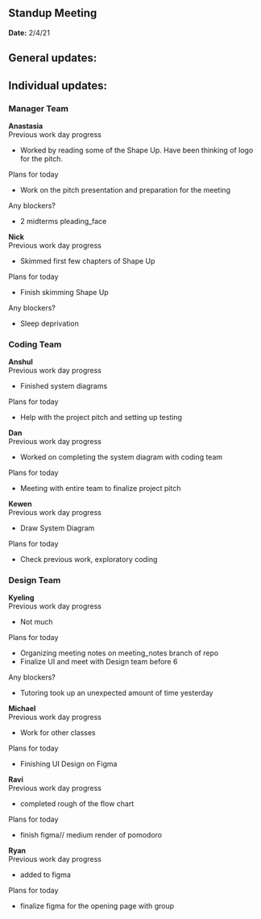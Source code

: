 ## Standup Meeting  
**Date:** 2/4/21

## General updates:  
 

## Individual updates:  

### Manager Team  
**Anastasia**  
Previous work day progress  
- Worked by reading some of the Shape Up. Have been thinking of logo for the pitch.


Plans for today  
- Work on the pitch presentation and preparation for the meeting


Any blockers?
- 2 midterms pleading_face



**Nick**  
Previous work day progress  
- Skimmed first few chapters of Shape Up


Plans for today  
- Finish skimming Shape Up


Any blockers?
- Sleep deprivation



### Coding Team  

**Anshul**  
Previous work day progress  
- Finished system diagrams


Plans for today  
- Help with the project pitch and setting up testing


**Dan**  
Previous work day progress  
- Worked on completing the system diagram with coding team


Plans for today  
- Meeting with entire team to finalize project pitch


**Kewen**  
Previous work day progress  
- Draw System Diagram


Plans for today  
- Check previous work, exploratory coding



### Design Team  

**Kyeling**  
Previous work day progress  
- Not much


Plans for today  
- Organizing meeting notes on meeting_notes branch of repo
- Finalize UI and meet with Design team before 6


Any blockers?
- Tutoring took up an unexpected amount of time yesterday


**Michael**  
Previous work day progress  
- Work for other classes


Plans for today  
- Finishing UI Design on Figma


**Ravi**  
Previous work day progress  
- completed rough of the flow chart


Plans for today  
- finish figma// medium render of pomodoro


**Ryan**  
Previous work day progress  
- added to figma


Plans for today  
- finalize figma for the opening page with group
